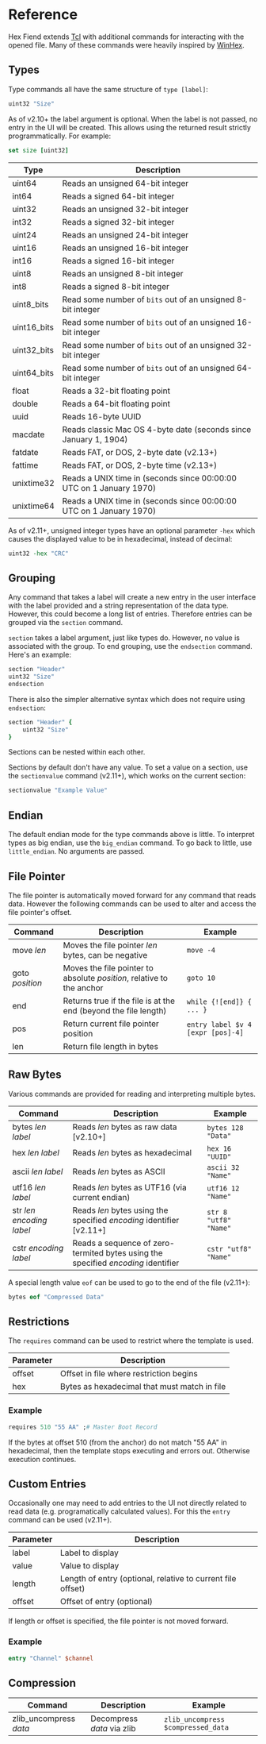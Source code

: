 # Reference

Hex Fiend extends [Tcl](https://www.tcl.tk/) with additional commands for interacting with the opened file. Many of these commands were heavily inspired by [WinHex](https://www.x-ways.net/winhex/templates/).

## Types

Type commands all have the same structure of `type [label]`:

```tcl
uint32 "Size"
```

As of v2.10+ the label argument is optional. When the label is not passed, no entry in the UI will be created. This allows using the returned result strictly programmatically. For example:

```tcl
set size [uint32]
```

| Type        | Description |
| ------------| ----------- |
| uint64      | Reads an unsigned 64-bit integer |
| int64       | Reads a signed 64-bit integer |
| uint32      | Reads an unsigned 32-bit integer |
| int32       | Reads a signed 32-bit integer |
| uint24      | Reads an unsigned 24-bit integer |
| uint16      | Reads an unsigned 16-bit integer |
| int16       | Reads a signed 16-bit integer |
| uint8       | Reads an unsigned 8-bit integer |
| int8        | Reads a signed 8-bit integer |
| uint8_bits  | Read some number of `bits` out of an unsigned 8-bit integer |
| uint16_bits | Read some number of `bits` out of an unsigned 16-bit integer |
| uint32_bits | Read some number of `bits` out of an unsigned 32-bit integer |
| uint64_bits | Read some number of `bits` out of an unsigned 64-bit integer |
| float       | Reads a 32-bit floating point |
| double      | Reads a 64-bit floating point |
| uuid        | Reads 16-byte UUID |
| macdate     | Reads classic Mac OS 4-byte date (seconds since January 1, 1904) |
| fatdate     | Reads FAT, or DOS, 2-byte date (v2.13+) |
| fattime     | Reads FAT, or DOS, 2-byte time (v2.13+) |
| unixtime32  | Reads a UNIX time in (seconds since 00:00:00 UTC on 1 January 1970) |
| unixtime64  | Reads a UNIX time in (seconds since 00:00:00 UTC on 1 January 1970) |

As of v2.11+, unsigned integer types have an optional parameter `-hex` which causes the displayed value to be in hexadecimal, instead of decimal:

```tcl
uint32 -hex "CRC"
```

## Grouping

Any command that takes a label will create a new entry in the user interface with the label provided and a string representation of the data type. However, this could become a long list of entries. Therefore entries can be grouped via the `section` command.

`section` takes a label argument, just like types do. However, no value is associated with the group. To end grouping, use the `endsection` command. Here's an example:

```tcl
section "Header"
uint32 "Size"
endsection
```

There is also the simpler alternative syntax which does not require using `endsection`:

```tcl
section "Header" {
    uint32 "Size"
}
```

Sections can be nested within each other.

Sections by default don't have any value. To set a value on a section, use the `sectionvalue` command (v2.11+), which works on the current section:

```tcl
sectionvalue "Example Value"
```

## Endian

The default endian mode for the type commands above is little. To interpret types as big endian, use the `big_endian` command. To go back to little, use `little_endian`. No arguments are passed.

## File Pointer

The file pointer is automatically moved forward for any command that reads data. However the following commands can be used to alter and access the file pointer's offset.

| Command  | Description | Example |
| ------------- | ------------- | ------------- |
| move *len* | Moves the file pointer *len* bytes, can be negative | `move -4` |
| goto *position* | Moves the file pointer to absolute *position*, relative to the anchor | `goto 10` |
| end | Returns true if the file is at the end (beyond the file length) | `while {![end]} { ... }` |
| pos | Return current file pointer position | `entry label $v 4 [expr [pos]-4]` |
| len | Return file length in bytes ||

## Raw Bytes

Various commands are provided for reading and interpreting multiple bytes.

| Command  | Description | Example |
| ------------- | ------------- | ------------- |
| bytes *len* *label* | Reads *len* bytes as raw data [v2.10+] | `bytes 128 "Data"` |
| hex *len* *label* | Reads *len* bytes as hexadecimal | `hex 16 "UUID"` |
| ascii *len* *label* | Reads *len* bytes as ASCII | `ascii 32 "Name"` |
| utf16 *len* *label* | Reads *len* bytes as UTF16 (via current endian) | `utf16 12 "Name"` |
| str *len* *encoding* *label* | Reads *len* bytes using the specified *encoding* identifier [v2.11+] | `str 8 "utf8" "Name"` |
| cstr *encoding* *label* | Reads a sequence of zero-termited bytes using the specified *encoding* identifier | `cstr "utf8" "Name"` |

A special length value `eof` can be used to go to the end of the file (v2.11+):

```tcl
bytes eof "Compressed Data"
```

## Restrictions

The `requires` command can be used to restrict where the template is used.

| Parameter  | Description |
| ------------- | ------------- |
| offset | Offset in file where restriction begins |
| hex | Bytes as hexadecimal that must match in file |

### Example

```tcl
requires 510 "55 AA" ;# Master Boot Record
```

If the bytes at offset 510 (from the anchor) do not match "55 AA" in hexadecimal, then the template stops executing and errors out. Otherwise execution continues.

## Custom Entries

Occasionally one may need to add entries to the UI not directly related to read data (e.g. programatically calculated values). For this the `entry` command can be used (v2.11+).

| Parameter  | Description |
| ------------- | ------------- |
| label | Label to display |
| value | Value to display |
| length | Length of entry (optional, relative to current file offset) |
| offset | Offset of entry (optional) |

If length or offset is specified, the file pointer is not moved forward.

### Example

```tcl
entry "Channel" $channel
```

## Compression

| Command  | Description | Example |
| ------------- | ------------- | ------------- |
| zlib_uncompress *data* | Decompress *data* via zlib | `zlib_uncompress $compressed_data` |
